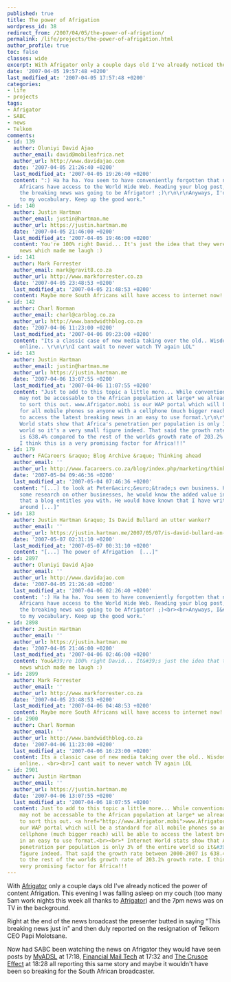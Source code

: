 ```yaml
---
published: true
title: The power of Afrigation
wordpress_id: 38
redirect_from: /2007/04/05/the-power-of-afrigation/
permalink: /life/projects/the-power-of-afrigation.html
author_profile: true
toc: false
classes: wide
excerpt: With Afrigator only a couple days old I've already noticed the power of content Afrigation.
date: '2007-04-05 19:57:48 +0200'
last_modified_at: '2007-04-05 17:57:48 +0200'
categories:
- life
- projects
tags:
- Afrigator
- SABC
- news
- Telkom
comments:
- id: 139
  author: Oluniyi David Ajao
  author_email: david@mobileafrica.net
  author_url: http://www.davidajao.com
  date: '2007-04-05 21:26:40 +0200'
  last_modified_at: '2007-04-05 19:26:40 +0200'
  content: ":) Ha ha ha. You seem to have conveniently forgotten that not all South
    Africans have access to the World Wide Web. Reading your blog post, I thought
    the breaking news was going to be Afrigator! ;)\r\n\r\nAnyways, I'd add \"afrigation\"
    to my vocabulary. Keep up the good work."
- id: 140
  author: Justin Hartman
  author_email: justin@hartman.me
  author_url: https://justin.hartman.me
  date: '2007-04-05 21:46:00 +0200'
  last_modified_at: '2007-04-05 19:46:00 +0200'
  content: You're 100% right David... It's just the idea that they were "breaking"
    news which made me laugh :)
- id: 141
  author: Mark Forrester
  author_email: mark@gravit8.co.za
  author_url: http://www.markforrester.co.za
  date: '2007-04-05 23:48:53 +0200'
  last_modified_at: '2007-04-05 21:48:53 +0200'
  content: Maybe more South Africans will have access to internet now!
- id: 142
  author: Charl Norman
  author_email: charl@carblog.co.za
  author_url: http://www.bandwidthblog.co.za
  date: '2007-04-06 11:23:00 +0200'
  last_modified_at: '2007-04-06 09:23:00 +0200'
  content: "Its a classic case of new media taking over the old.. Wisdom of crowds
    online.. \r\n\r\nI cant wait to never watch TV again LOL"
- id: 143
  author: Justin Hartman
  author_email: justin@hartman.me
  author_url: https://justin.hartman.me
  date: '2007-04-06 13:07:55 +0200'
  last_modified_at: '2007-04-06 11:07:55 +0200'
  content: "Just to add to this topic a little more... While conventional Internet
    may not be accessable to the African population at large* we already have a plan
    to sort this out. www.Afrigator.mobi is our WAP portal which will be a standard
    for all mobile phones so anyone with a cellphone (much bigger reach) will be able
    to access the latest breaking news in an easy to use format.\r\n\r\n* Internet
    World stats show that Africa's penetration per population is only 3% of the entire
    world so it's a very small figure indeed. That said the growth rate between 2000-2007
    is 638.4% compared to the rest of the worlds growth rate of 203.2% growth rate.
    I think this is a very promising factor for Africa!!!"
- id: 179
  author: FACareers &raquo; Blog Archive &raquo; Thinking ahead
  author_email: ''
  author_url: http://www.facareers.co.za/blog/index.php/marketing/thinking-ahead/
  date: '2007-05-04 09:46:36 +0200'
  last_modified_at: '2007-05-04 07:46:36 +0200'
  content: "[...] to look at Peter&acirc;&euro;&trade;s own business. Had he done
    some research on other businesses, he would know the added value in networking
    that a blog entitles you with. He would have known that I have written a piece
    around [...]"
- id: 183
  author: Justin Hartman &raquo; Is David Bullard an utter wanker?
  author_email: ''
  author_url: https://justin.hartman.me/2007/05/07/is-david-bullard-an-utter-wanker/
  date: '2007-05-07 02:31:10 +0200'
  last_modified_at: '2007-05-07 00:31:10 +0200'
  content: "[...] The power of Afrigation  [...]"
- id: 2897
  author: Oluniyi David Ajao
  author_email: ''
  author_url: http://www.davidajao.com
  date: '2007-04-05 21:26:40 +0200'
  last_modified_at: '2007-04-06 02:26:40 +0200'
  content: ':) Ha ha ha. You seem to have conveniently forgotten that not all South
    Africans have access to the World Wide Web. Reading your blog post, I thought
    the breaking news was going to be Afrigator! ;)<br><br>Anyways, I&#39;d add "afrigation"
    to my vocabulary. Keep up the good work.'
- id: 2898
  author: Justin Hartman
  author_email: ''
  author_url: https://justin.hartman.me
  date: '2007-04-05 21:46:00 +0200'
  last_modified_at: '2007-04-06 02:46:00 +0200'
  content: You&#39;re 100% right David... It&#39;s just the idea that they were "breaking"
    news which made me laugh :)
- id: 2899
  author: Mark Forrester
  author_email: ''
  author_url: http://www.markforrester.co.za
  date: '2007-04-05 23:48:53 +0200'
  last_modified_at: '2007-04-06 04:48:53 +0200'
  content: Maybe more South Africans will have access to internet now!
- id: 2900
  author: Charl Norman
  author_email: ''
  author_url: http://www.bandwidthblog.co.za
  date: '2007-04-06 11:23:00 +0200'
  last_modified_at: '2007-04-06 16:23:00 +0200'
  content: Its a classic case of new media taking over the old.. Wisdom of crowds
    online.. <br><br>I cant wait to never watch TV again LOL
- id: 2901
  author: Justin Hartman
  author_email: ''
  author_url: https://justin.hartman.me
  date: '2007-04-06 13:07:55 +0200'
  last_modified_at: '2007-04-06 18:07:55 +0200'
  content: Just to add to this topic a little more... While conventional Internet
    may not be accessable to the African population at large* we already have a plan
    to sort this out. <a href="http://www.Afrigator.mobi">www.Afrigator.mobi</a> is
    our WAP portal which will be a standard for all mobile phones so anyone with a
    cellphone (much bigger reach) will be able to access the latest breaking news
    in an easy to use format.<br><br>* Internet World stats show that Africa&#39;s
    penetration per population is only 3% of the entire world so it&#39;s a very small
    figure indeed. That said the growth rate between 2000-2007 is 638.4% compared
    to the rest of the worlds growth rate of 203.2% growth rate. I think this is a
    very promising factor for Africa!!!
---
```

With <a href="http://www.afrigator.com">Afrigator</a> only a couple days old I've already noticed the power of content Afrigation. This evening I was falling asleep on my couch (too many 5am work nights this week all thanks to <a href="http://www.afrigator.com">Afrigator</a>) and the 7pm news was on TV in the background.

Right at the end of the news broadcast the presenter butted in saying "This breaking news just in" and then duly reported on the resignation of Telkom CEO Papi Molotsane.

Now had SABC been watching the news on Afrigator they would have seen posts by <a href="http://mybroadband.co.za/nephp/?m=show&id=6093">MyADSL</a> at 17:18, <a href="http://www.fmtech.co.za/uncategorised/papi-molotsane-quits-telkom/">Financial Mail Tech</a> at 17:32 and <a href="http://crusoeeffect.blogspot.com/2007/04/shake-up-or-wake-up-at-telkom.html">The Crusoe Effect</a> at 18:28 all reporting this same story and maybe it wouldn't have been so breaking for the South African broadcaster.
